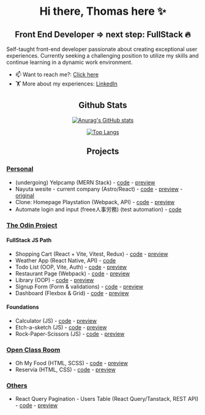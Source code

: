 # <h1 align="center">Hi there, Thomas here ✨</h1>

## <h2 align="center">Front End Developer => next step: FullStack 🔥</h2>

Self-taught front-end developer passionate about creating exceptional user experiences. 
Currently seeking a challenging position to utilize my skills and continue learning in a dynamic work environment.

- 📫 Want to reach me?: [Click here](mailto:thomas.guiart@gmail.com)
- 🏋️ More about my experiences: <a href="https://www.linkedin.com/in/thomas-guiart/">LinkedIn</a>
   
## <h2 align="center">Github Stats</h2>
<div align="center">
   
   [![Anurag's GitHub stats](https://github-readme-stats.vercel.app/api?username=lolikana&show_icons=true&theme=tokyonight)](https://github-readme-stats.vercel.app/api?username=lolikana&show_icons=true&theme=tokyonight)
   
   [![Top Langs](https://github-readme-stats.vercel.app/api/top-langs/?username=lolikana&layout=compact&theme=tokyonight)](https://github-readme-stats.vercel.app/api/top-langs/?username=lolikana&layout=compact&theme=tokyonight)
   
</div>
   
## <h2 align="center">Projects</h2>

### <ins>Personal</ins>

* (undergoing) Yelpcamp (MERN Stack) - 
<a href="https://github.com/lolikana/yelpcamp-mern">code</a> - 
<a href="https://yelpcamp-mern.vercel.app/">preview</a>
* Nayuta wesite - current company (Astro/React) - 
<a href="https://github.com/lolikana/astro-nayuta">code</a> - 
<a href="https://lolikana.github.io/astro-nayuta/">preview</a> -
<a href="https://nayuta.earth/">original</a>
* Clone: Homepage Playstation (Webpack, API) - 
<a href="https://github.com/lolikana/clone-playstation">code</a> - 
<a href="https://clone-playstation.vercel.app/">preview</a>
* Automate login and input (freee人事労務) (test automation) - 
<a href="https://github.com/lolikana/freee-bot_login">code</a>

### <ins><a href="https://www.theodinproject.com/" target="_blank">The Odin Project</a></ins>

#### FullStack JS Path

* Shopping Cart (React + Vite, Vitest, Redux) -
<a href="https://github.com/lolikana/odin-shopping_cart">code</a> -
<a href="https://odin-shopping-cart-two.vercel.app/">preview</a>
* Weather App (React Native, API) - 
<a href="https://github.com/lolikana/odin-weather_app">code</a>
* Todo List (OOP, Vite, Auth) - 
<a href="https://github.com/lolikana/odin-vite_ts-todo">code</a> - 
<a href="https://top-todo.onrender.com/">preview</a>
* Restaurant Page (Webpack) - 
<a href="https://github.com/lolikana/odin-webpack_restaurant">code</a> - 
<a href="https://lolikana.github.io/odin-webpack_restaurant/">preview</a>
* Library (OOP) - 
<a href="https://github.com/lolikana/odin-library_app">code</a> - 
<a href="https://lolikana.github.io/odin-library_app/">preview</a>
* Signup Form (Form & validations) -
<a href="https://github.com/lolikana/odin-sign_up_form">code</a> - 
<a href="https://lolikana.github.io/odin-sign_up_form/">preview</a>
* Dashboard (Flexbox & Grid) - 
<a href="https://github.com/lolikana/odin-admin_dashboard">code</a> - 
<a href="https://lolikana.github.io/odin-admin_dashboard/">preview</a>

#### Foundations

* Calculator (JS) - 
<a href="https://github.com/lolikana/odin-calculator">code</a> - 
<a href="https://lolikana.github.io/odin-calculator/">preview</a>
* Etch-a-sketch (JS) - 
<a href="https://github.com/lolikana/odin-etch_and_sketch">code</a> - 
<a href="https://lolikana.github.io/odin-etch_and_sketch/">preview</a>
* Rock-Paper-Scissors (JS) - 
<a href="https://github.com/lolikana/odin-rock_paper_scissors">code</a> - 
<a href="https://lolikana.github.io/odin-rock_paper_scissors/">preview</a>

### <ins>Open Class Room</ins>

* Oh My Food (HTML, SCSS) - 
<a href="https://github.com/lolikana/ocr-p3-ohmyfood">code</a> - 
<a href="https://lolikana.github.io/ocr-p3-ohmyfood/">preview</a>
* Reservia (HTML, CSS) - 
<a href="https://github.com/lolikana/ocr-p2-reservia">code</a> - 
<a href="https://lolikana.github.io/ocr-p2-reservia/">preview</a>

### <ins>Others</ins>

* React Query Pagination - Users Table (React Query/Tanstack, REST API) - 
<a href="https://github.com/lolikana/react-query-pagination">code</a> - 
<a href="https://react-query-pagination-zeta.vercel.app/">preview</a>
